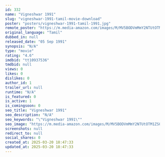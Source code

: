 ```yaml
---
id: 332
name: "Vigneshwar 1991"
slug: "vigneshwar-1991-tamil-movie-download"
poster: "posters/vigneshwar-1991-tamil-1991.jpg"
remote_poster: "https://m.media-amazon.com/images/M/MV5BODVmMmY2NTUtOTM1ZS00ZTk4LThkOWYtYTllZTk4NGI5MzgxXkEyXkFqcGdeQXVyODEzOTQwNTY@._V1_SX300.jpg"
original_language: "Tamil"
dubbed_in: null
released_date: "05 Sep 1991"
synopsis: "N/A"
type: "movie"
rating: "4.6"
imdbid: "tt10937536"
tmdbid: null
views: 0
likes: 0
dislikes: 0
author_id: 1
trailer_url: null
runtime: "N/A"
is_featured: 0
is_active: 1
is_comingsoon: 0
seo_title: "Vigneshwar 1991"
seo_description: "N/A"
seo_keywords: "\"Vigneshwar 1991\""
seo_image: "https://m.media-amazon.com/images/M/MV5BODVmMmY2NTUtOTM1ZS00ZTk4LThkOWYtYTllZTk4NGI5MzgxXkEyXkFqcGdeQXVyODEzOTQwNTY@._V1_SX300.jpg"
screenshots: null
redirect_to: null
social_shares: 0
created_at: 2025-03-20 18:47:33
updated_at: 2025-03-20 18:47:33
---
```


